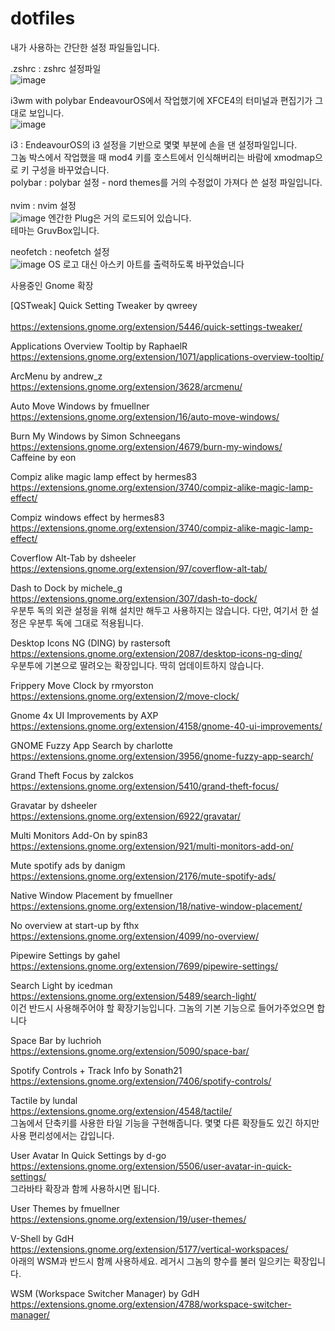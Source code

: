 # dotfiles

내가 사용하는 간단한 설정 파일들입니다. 

.zshrc : zshrc 설정파일<br>
![image](https://github.com/user-attachments/assets/f6faf1cd-0985-4d45-ac20-e49e477e4982)

i3wm with polybar
EndeavourOS에서 작업했기에 XFCE4의 터미널과 편집기가 그대로 보입니다.<br>
![image](https://github.com/user-attachments/assets/0dc0cc1e-c28e-4c10-9914-93e2d71b0940)

i3 : EndeavourOS의 i3 설정을 기반으로 몇몇 부분에 손을 댄 설정파일입니다. <br>
그놈 박스에서 작업했을 때 mod4 키를 호스트에서 인식해버리는 바람에 xmodmap으로 키 구성을 바꾸었습니다.<br>
polybar : polybar 설정 - nord themes를 거의 수정없이 가져다 쓴 설정 파일입니다. <br>
<br>
nvim : nvim 설정 <br>
![image](https://github.com/user-attachments/assets/d7f2ac4e-c178-4a11-9ca5-1dc5e1a2f2a7)
엔간한 Plug은 거의 로드되어 있습니다. <br>
테마는 GruvBox입니다. <br>

neofetch : neofetch 설정<br>
![image](https://github.com/user-attachments/assets/e083d14d-29d1-4dcd-a706-0bd34bcf0b10)
OS 로고 대신 아스키 아트를 출력하도록 바꾸었습니다<br>

사용중인 Gnome 확장<br>

[QSTweak] Quick Setting Tweaker by qwreey<br>  
https://extensions.gnome.org/extension/5446/quick-settings-tweaker/<br>

Applications Overview Tooltip by RaphaelR<br>
https://extensions.gnome.org/extension/1071/applications-overview-tooltip/<br>

ArcMenu by andrew_z<br>
https://extensions.gnome.org/extension/3628/arcmenu/<br>

Auto Move Windows by fmuellner<br>
https://extensions.gnome.org/extension/16/auto-move-windows/<br>

Burn My Windows by Simon Schneegans<br>
https://extensions.gnome.org/extension/4679/burn-my-windows/<br>
Caffeine by eon<br>

Compiz alike magic lamp effect by hermes83<br>
https://extensions.gnome.org/extension/3740/compiz-alike-magic-lamp-effect/<br>

Compiz windows effect by hermes83<br>
https://extensions.gnome.org/extension/3740/compiz-alike-magic-lamp-effect/<br>

Coverflow Alt-Tab by dsheeler<br>
https://extensions.gnome.org/extension/97/coverflow-alt-tab/<br>

Dash to Dock by michele_g<br>
https://extensions.gnome.org/extension/307/dash-to-dock/<br>
우분투 독의 외관  설정을 위해 설치만 해두고 사용하지는 않습니다. 다만, 여기서 한 설정은 우분투 독에 그대로 적용됩니다.<br>

Desktop Icons NG (DING) by rastersoft<br>
https://extensions.gnome.org/extension/2087/desktop-icons-ng-ding/<br>
우분투에 기본으로 딸려오는 확장입니다. 딱히 업데이트하지 않습니다. <br>

Frippery Move Clock by rmyorston <br>
https://extensions.gnome.org/extension/2/move-clock/<br>

Gnome 4x UI Improvements by AXP<br>
https://extensions.gnome.org/extension/4158/gnome-40-ui-improvements/

GNOME Fuzzy App Search by charlotte<br>
https://extensions.gnome.org/extension/3956/gnome-fuzzy-app-search/<br>


Grand Theft Focus by zalckos<br>
https://extensions.gnome.org/extension/5410/grand-theft-focus/<br>

Gravatar by dsheeler<br>
https://extensions.gnome.org/extension/6922/gravatar/<br>

Multi Monitors Add-On by spin83<br>
https://extensions.gnome.org/extension/921/multi-monitors-add-on/<br>

Mute spotify ads by danigm<br>
https://extensions.gnome.org/extension/2176/mute-spotify-ads/<br>

Native Window Placement by fmuellner<br>
https://extensions.gnome.org/extension/18/native-window-placement/<br>

No overview at start-up by fthx<br>
https://extensions.gnome.org/extension/4099/no-overview/<br>

Pipewire Settings by gahel<br>
https://extensions.gnome.org/extension/7699/pipewire-settings/<br>

Search Light by icedman<br>
https://extensions.gnome.org/extension/5489/search-light/<br>
이건 반드시 사용해주어야 할 확장기능입니다. 그놈의 기본 기능으로 들어가주었으면 합니다<br>

Space Bar by luchrioh <br>
https://extensions.gnome.org/extension/5090/space-bar/<br>

Spotify Controls + Track Info by Sonath21<br>
https://extensions.gnome.org/extension/7406/spotify-controls/<br>

Tactile by lundal<br>
https://extensions.gnome.org/extension/4548/tactile/<br>
그놈에서 단축키를 사용한 타일 기능을 구현해줍니다. 몇몇 다른 확장들도 있긴 하지만 사용 편리성에서는 갑입니다. <br>

User Avatar In Quick Settings by d-go<br>
https://extensions.gnome.org/extension/5506/user-avatar-in-quick-settings/<br>
그라바타 확장과 함께 사용하시면 됩니다. 

User Themes by fmuellner <br>
https://extensions.gnome.org/extension/19/user-themes/

V-Shell by GdH<br>
https://extensions.gnome.org/extension/5177/vertical-workspaces/<br>
아래의 WSM과 반드시 함께 사용하세요. 레거시 그놈의 향수를 불러 일으키는 확장입니다. <br>

WSM (Workspace Switcher Manager) by GdH<br>
https://extensions.gnome.org/extension/4788/workspace-switcher-manager/<br>


